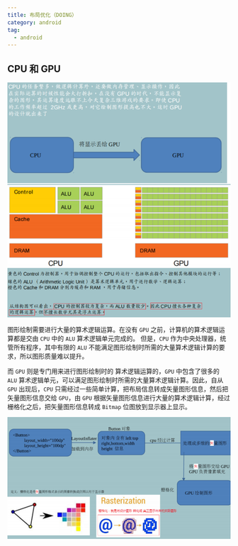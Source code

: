 ```yaml
---
title: 布局优化（DOING）
category: android
tag:
  - android
---
```


## CPU 和 GPU

![](./images/android-layout-optimize-01.png)

图形绘制需要进行大量的算术逻辑运算。在没有 `GPU` 之前，计算机的算术逻辑运算都是交由 `CPU` 中的 `ALU` 算术逻辑单元完成的。
但是，`CPU` 作为中央处理器，统管所有程序，其中有限的 `ALU` 不能满足图形绘制时所需的大量算术逻辑计算的要求，所以图形质量难以提升。

而 `GPU` 则是专门用来进行图形绘制时的 算术逻辑运算的，`GPU` 中包含了很多的 `ALU` 算术逻辑单元，可以满足图形绘制时所需的大量算术逻辑计算。因此，自从 `GPU` 出现后，`CPU` 只需经过一些简单计算，把布局信息转成矢量图形信息，然后把矢量图形信息交给 `GPU`，由 `GPU` 根据矢量图形信息进行大量的算术逻辑计算，经过栅格化之后，把矢量图形信息转成 `Bitmap` 位图放到显示器上显示。

![](./images/android-layout-optimize-02.png)